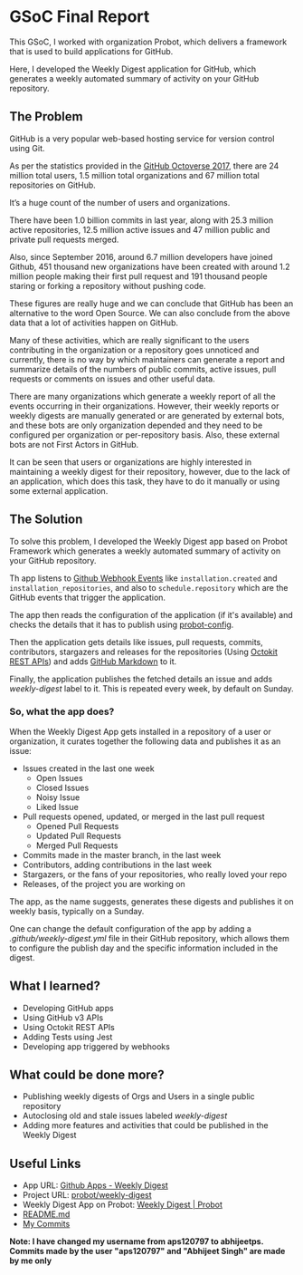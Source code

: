 # GSoC Final Report

This GSoC, I worked with organization Probot, which delivers a framework that is used to build applications for GitHub.

Here, I developed the Weekly Digest application for GitHub, which generates a weekly automated summary of activity on your GitHub repository.

## The Problem

GitHub is a very popular web-based hosting service for version control using Git. 

As per the statistics provided in the [GitHub Octoverse 2017](https://octoverse.github.com/), there are 24 million total users, 1.5 million total organizations and 67 million total repositories on GitHub.

It’s a huge count of the number of users and organizations. 

There have been 1.0 billion commits in last year, along with 25.3 million active repositories, 12.5 million active issues and 47 million public and private pull requests merged.

Also, since September 2016, around 6.7 million developers have joined Github, 451 thousand new organizations have been created with around 1.2 million people making their first pull request and 191 thousand people staring or forking a repository without pushing code.

These figures are really huge and we can conclude that GitHub has been an alternative to the word Open Source. We can also conclude from the above data that a lot of activities happen on GitHub.

Many of these activities, which are really significant to the users contributing in the organization or a repository goes unnoticed and currently, there is no way by which maintainers can generate a report and summarize details of the numbers of public commits, active issues, pull requests or comments on issues and other useful data.

There are many organizations which generate a weekly report of all the events occurring in their organizations. However, their weekly reports or weekly digests are manually generated or are generated by external bots, and these bots are only organization depended and they need to be configured per organization or per-repository basis. Also, these external bots are not First Actors in GitHub.

It can be seen that users or organizations are highly interested in maintaining a weekly digest for their repository, however, due to the lack of an application, which does this task, they have to do it manually or using some external application.

## The Solution

To solve this problem, I developed the Weekly Digest app based on Probot Framework which generates a weekly automated summary of activity on your GitHub repository.

Th app listens to [Github Webhook Events](https://developer.github.com/webhooks/#events) like `installation.created` and `installation_repositories`, and also to `schedule.repository` which are the GitHub events that trigger the application.

The app then reads the configuration of the application (if it's available) and checks the details that it has to publish using [probot-config](https://www.npmjs.com/package/probot-config).

Then the application gets details like issues, pull requests, commits, contributors, stargazers and releases for the repositories (Using [Octokit REST APIs](https://octokit.github.io/rest.js/)) and adds [GitHub Markdown](https://guides.github.com/features/mastering-markdown/) to it.

Finally, the application publishes the fetched details an issue and adds _weekly-digest_ label to it. This is repeated every week, by default on Sunday.

### So, what the app does?

When the Weekly Digest App gets installed in a repository of a user or organization, it curates together the following data and publishes it as an issue:

- Issues created in the last one week
  - Open Issues
  - Closed Issues
  - Noisy Issue
  - Liked Issue
- Pull requests opened, updated, or merged in the last pull request
  - Opened Pull Requests
  - Updated Pull Requests
  - Merged Pull Requests
- Commits made in the master branch, in the last week
- Contributors, adding contributions in the last week
- Stargazers, or the fans of your repositories, who really loved your repo
- Releases, of the project you are working on

The app, as the name suggests, generates these digests and publishes it on weekly basis, typically on a Sunday. 

One can change the default configuration of the app by adding a _.github/weekly-digest.yml_ file in their GitHub repository, which allows them to configure the publish day and the specific information included in the digest.

## What I learned?
  - Developing GitHub apps
  - Using GitHub v3 APIs
  - Using Octokit REST APIs
  - Adding Tests using Jest
  - Developing app triggered by webhooks
 
## What could be done more?
  - Publishing weekly digests of Orgs and Users in a single public repository
  - Autoclosing old and stale issues labeled _weekly-digest_
  - Adding more features and activities that could be published in the Weekly Digest
  
## Useful Links
  - App URL: [Github Apps - Weekly Digest](https://github.com/apps/weekly-digest)
  - Project URL: [probot/weekly-digest](https://github.com/probot/weekly-digest)
  - Weekly Digest App on Probot: [Weekly Digest | Probot](https://probot.github.io/apps/weekly-digest/)
  - [README.md](https://github.com/probot/weekly-digest/blob/master/README.md)
  - [My Commits](https://github.com/probot/weekly-digest/commits/master) 
  
  **Note: I have changed my username from aps120797 to abhijeetps. Commits made by the user "aps120797" and "Abhijeet Singh" are made by me only**
